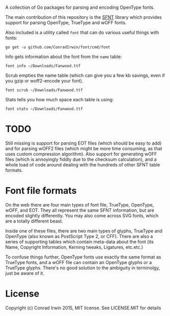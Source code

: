 A collection of Go packages for parsing and encoding OpenType fonts.

The main contribution of this repository is the [SFNT](https://godoc.org/github.com/ConradIrwin/font/sfnt) library which provides support for parsing OpenType, TrueType and wOFF fonts.

Also included is a utility called `font` that can do various useful things with fonts:

```
go get -u github.com/ConradIrwin/font/cmd/font
```

Info gets information about the font from the `name` table:

```
font info ~/Downloads/Fanwood.ttf
```

Scrub empties the name table (which can give you a few kb savings, even if you gzip or woff2-encode your font).

```
font scrub ~/Downloads/Fanwood.ttf
```

Stats tells you how much space each table is using:

```
font stats ~/Downloads/Fanwood.ttf
```

TODO
====

Still missing is support for parsing EOT files (which should be easy to add) and for parsing wOFF2 files (which might be more time consuming, as that uses custom compression algorithm). Also support for generating wOFF files (which is annoyingly fiddly due to the checksum calculation), and a whole load of code around dealing with the hundreds of other SFNT table formats.

Font file formats
=================

On the web there are four main types of font file, TrueType, OpenType, wOFF, and EOT. They all represent the same SFNT information, but are encoded slightly differently. You may also come across SVG fonts, which are a totally different beast.

Inside one of these files, there are two main types of glyphs, TrueType and
OpenType (also known as PostScript Type 2, or CFF). There are also a series of supporting
tables which contain meta-data about the font (its Name, Copyright Information, Kerning tweaks, Ligatures, etc.etc.)

To confuse things further, OpenType fonts use exactly the same format as TrueType fonts, and a wOFF file can contain an OpenType glyphs or a TrueType glyphs. There's no good solution to the ambiguity in terminolgy, just be aware of it.

License
=======

Copyright (c) Conrad Irwin 2015, MIT license. See LICENSE.MIT for details

